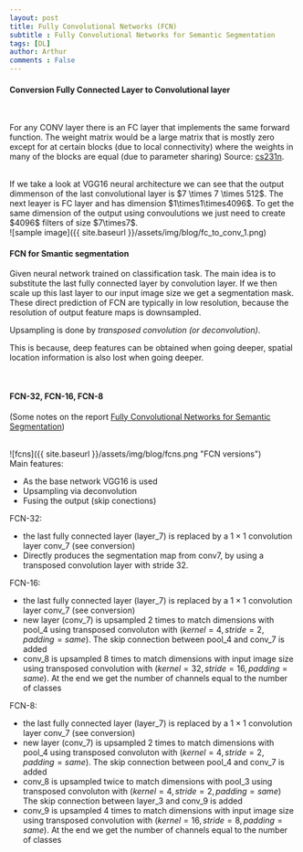 ```yaml
---
layout: post
title: Fully Convolutional Networks (FCN)
subtitle : Fully Convolutional Networks for Semantic Segmentation
tags: [DL]
author: Arthur
comments : False
---
```


#### Conversion Fully Connected Layer to Convolutional layer

<br>

For any CONV layer there is an FC layer that implements the
same forward function. The weight matrix would be a large
matrix that is mostly zero except for at certain blocks (due to
local connectivity) where the weights in many of the blocks
are equal (due to parameter sharing) Source: [cs231n](http://cs231n.github.io/convolutional-networks/#convert).

<br>
If we take a look at VGG16 neural architecture we can see that the output
dimmenson of the last convolutional layer is $7 \times 7 \times 512$.
The next leayer is FC layer and has dimension $1\times1\times4096$.
To get the same dimension of the output using convoulutions we just need to create $4096$ filters of size $7\times7$.

<br>
![sample image]({{ site.baseurl }}/assets/img/blog/fc_to_conv_1.png)

#### FCN for Smantic segmentation

Given neural network trained on classification task.
The main idea is to substitute the last fully connected layer by convolution layer.
If we then scale up this last layer to our input image size we get a segmentation mask.
These direct prediction of FCN are typically in low resolution,
because the resolution of output feature maps is downsampled.

Upsampling is done by _transposed convolution (or deconvolution)_.

This is because, deep features can be obtained when going deeper, spatial location information is also lost when going deeper.

<br>

#### FCN-32, FCN-16, FCN-8

(Some notes on the report [Fully Convolutional Networks for Semantic Segmentation](https://arxiv.org/pdf/1411.4038))

<br>
![fcns]({{ site.baseurl }}/assets/img/blog/fcns.png "FCN versions")
<br>
Main features:

- As the base network VGG16 is used
- Upsampling via deconvolution
- Fusing the output (skip conections)

FCN-32:

- the last fully connected layer (layer_7) is replaced by a $1\times1$ convolution layer conv_7 (see conversion)
- Directly produces the segmentation map from conv7, by using a transposed convolution layer with stride 32.

FCN-16:

- the last fully connected layer (layer_7) is replaced by a $1\times1$ convolution layer conv_7 (see conversion)
- new layer (conv_7) is upsampled 2 times to match dimensions with pool_4 using transposed convoluton with $(kernel=4, stride=2, padding=same)$.
The skip connection between pool_4 and conv_7 is added
- conv_8 is upsampled 8 times to match dimensions with input image size using transposed convolution with $(kernel=32, stride=16, padding=same)$.
At the end we get the number of channels equal to the number of classes

FCN-8:

- the last fully connected layer (layer_7) is replaced by a $1\times1$ convolution layer conv_7 (see conversion)
- new layer (conv_7) is upsampled 2 times to match dimensions with pool_4 using transposed convoluton with $(kernel=4, stride=2, padding=same)$.
The skip connection between pool_4 and conv_7 is added
- conv_8 is upsampled twice to match dimensions with pool_3 using transposed convoluton with  $(kernel=4, stride=2, padding=same)$
The skip connection between layer_3 and conv_9 is added
- conv_9 is upsampled 4 times to match dimensions with input image size using transposed convolution with $(kernel=16, stride=8, padding=same)$.
At the end we get the number of channels equal to the number of classes
